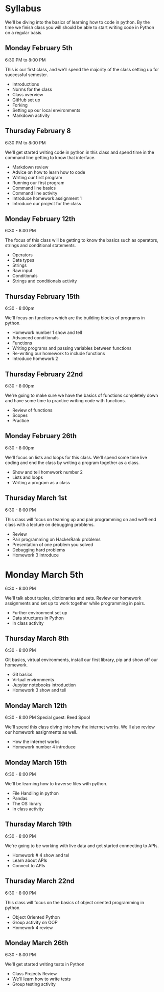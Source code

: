 # Syllabus

We'll be diving into the basics of learning how to code in python. By the time we finish class you will should be able to start writing code in Python on a regular basis.

## Monday February 5th
6:30 PM to 8:00 PM

This is our first class, and we'll spend the majority of the class setting up for successful semester.

- Introductions
- Norms for the class
- Class overview
- GitHub set up
- Forking
- Setting up our local environments
- Markdown activity

## Thursday February 8
6:30 PM to 8:00 PM

We'll get started writing code in python in this class and spend time in the command line getting to know that interface.

- Markdown review
- Advice on how to learn how to code
- Writing our first program
- Running our first program
- Command line basics
- Command line activity
- Introduce homework assignment 1
- Introduce our project for the class

## Monday February 12th
6:30 - 8:00 PM

The focus of this class will be getting to know the basics such as operators, strings and conditional statements.

- Operators
- Data types
- Strings
- Raw input
- Conditionals
- Strings and conditionals activity

## Thursday February 15th
6:30 - 8:00pm

We'll focus on functions which are the building blocks of programs in python.

- Homework number 1 show and tell
- Advanced conditionals
- Functions
- Writing programs and passing variables between functions
- Re-writing our homework to include functions
- Introduce homework 2

## Thursday February 22nd
6:30 - 8:00pm

We're going to make sure we have the basics of functions completely down and have some time to practice writing code with functions.

- Review of functions
- Scopes
- Practice

## Monday February 26th
6:30 - 8:00pm

We'll focus on lists and loops for this class. We'll spend some time live coding and end the class by writing a program together as a class.

- Show and tell homework number 2
- Lists and loops
- Writing a program as a class

## Thursday March 1st
6:30 - 8:00 PM

This class will focus on teaming up and pair programming on and we'll end class with a lecture on debugging problems.

- Review
- Pair programming on HackerRank problems
- Presentation of one problem you solved
- Debugging hard problems
- Homework 3 Introduce

# Monday March 5th
6:30 - 8:00 PM

We'll talk about tuples, dictionaries and sets. Review our homework assignments and set up to work together while programming in pairs.

- Further environment set up
- Data structures in Python
- In class activity

## Thursday March 8th
6:30 - 8:00 PM

Git basics, virtual environments, install our first library, pip and show off our homework.

- Git basics
- Virtual environments
- Jupyter notebooks introduction
- Homework 3 show and tell

## Monday March 12th
6:30 - 8:00 PM
Special guest: Reed Spool

We'll spend this class diving into how the internet works. We'll also review our homework assignments as well.

- How the internet works
- Homework number 4 introduce

## Monday March 15th
6:30 - 8:00 PM

We'll be learning how to traverse files with python.

- File Handling in python
- Pandas
- The OS library
- In class activity

## Thursday March 19th
6:30 - 8:00 PM

We're going to be working with live data and get started connecting to APIs.

- Homework # 4 show and tel
- Learn about APIs
- Connect to APIs

## Thursday March 22nd
6:30 - 8:00 PM

This class will focus on the basics of object oriented programming in python.

- Object Oriented Python
- Group activity on OOP
- Homework 4 review

## Monday March 26th
6:30 - 8:00 PM

We'll get started writing tests in Python

- Class Projects Review
- We'll learn how to write tests
- Group testing activity
